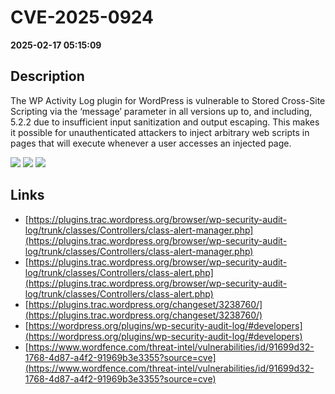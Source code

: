 # CVE-2025-0924

**2025-02-17 05:15:09**

## Description
The WP Activity Log plugin for WordPress is vulnerable to Stored Cross-Site Scripting via the ‘message’ parameter in all versions up to, and including, 5.2.2 due to insufficient input sanitization and output escaping. This makes it possible for unauthenticated attackers to inject arbitrary web scripts in pages that will execute whenever a user accesses an injected page.

![](https://img.shields.io/static/v1?label=Score&message=7.2&color=red)
![](https://img.shields.io/static/v1?label=Severity&message=HIGH&color=red)
![](https://img.shields.io/static/v1?label=CWE&message=XSS&color=green)

## Links
- [https://plugins.trac.wordpress.org/browser/wp-security-audit-log/trunk/classes/Controllers/class-alert-manager.php](https://plugins.trac.wordpress.org/browser/wp-security-audit-log/trunk/classes/Controllers/class-alert-manager.php)
- [https://plugins.trac.wordpress.org/browser/wp-security-audit-log/trunk/classes/Controllers/class-alert.php](https://plugins.trac.wordpress.org/browser/wp-security-audit-log/trunk/classes/Controllers/class-alert.php)
- [https://plugins.trac.wordpress.org/changeset/3238760/](https://plugins.trac.wordpress.org/changeset/3238760/)
- [https://wordpress.org/plugins/wp-security-audit-log/#developers](https://wordpress.org/plugins/wp-security-audit-log/#developers)
- [https://www.wordfence.com/threat-intel/vulnerabilities/id/91699d32-1768-4d87-a4f2-91969b3e3355?source=cve](https://www.wordfence.com/threat-intel/vulnerabilities/id/91699d32-1768-4d87-a4f2-91969b3e3355?source=cve)
